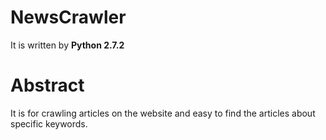# NewsCrawler

It is written by **Python 2.7.2**

# Abstract
It is for crawling articles on the website and easy to find the articles about specific keywords.
